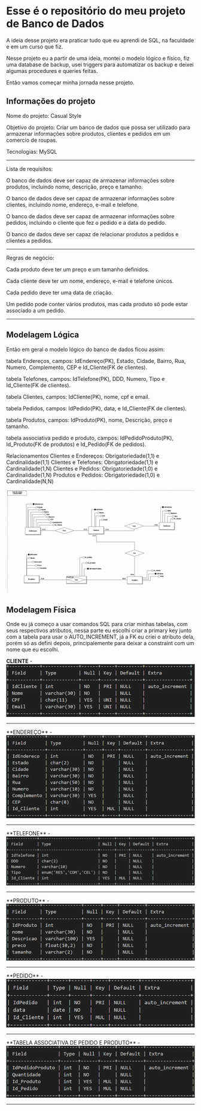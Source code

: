 <h1>Esse é o repositório do meu projeto de Banco de Dados</h1>
A ideia desse projeto era praticar tudo que eu aprendi de SQL, na faculdade e em um curso que fiz.

Nesse projeto eu a partir de uma ideia, montei o modelo lógico e físico, fiz uma database de backup, usei triggers para automatizar os backup e deixei algumas procedures e queries feitas.

Então vamos começar minha jornada nesse projeto.

<h2>Informações do projeto</h2>

Nome do projeto: Casual Style

Objetivo do projeto: Criar um banco de dados que possa ser utilizado para armazenar informações sobre produtos, clientes e pedidos em um comercio de roupas.

Tecnologias: MySQL
<hr/>
Lista de requisitos:

O banco de dados deve ser capaz de armazenar informações sobre produtos, 
incluindo nome, descrição, preço e tamanho.

O banco de dados deve ser capaz de armazenar informações sobre clientes, 
incluindo nome, endereço, e-mail e telefone.

O banco de dados deve ser capaz de armazenar informações sobre pedidos, 
incluindo o cliente que fez o pedido e a data do pedido.

O banco de dados deve ser capaz de relacionar produtos a pedidos e clientes 
a pedidos.
<hr/>
Regras de negócio:

Cada produto deve ter um preço e um tamanho definidos.

Cada cliente deve ter um nome, endereço, e-mail e telefone únicos.

Cada pedido deve ter uma data de criação.

Um pedido pode conter vários produtos, mas cada produto só pode estar 
associado a um pedido.
<hr/>

<h2>Modelagem Lógica</h2>
Então em geral o modelo lógico do banco de dados ficou assim:

tabela Endereços, campos: IdEndereço(PK), Estado, Cidade, Bairro, Rua, Numero, Complemento, CEP e Id_Cliente(FK de clientes).

tabela Telefones, campos: IdTelefone(PK), DDD, Numero, Tipo e Id_Cliente(FK de clientes).

tabela Clientes, campos: IdCliente(PK), nome, cpf e email.

tabela Pedidos, campos: IdPedido(PK), data, e Id_Cliente(FK de clientes).

tabela Produtos, campos: IdProduto(PK), nome, Descrição, preço e tamanho.

tabela associativa pedido e produto, campos: IdPedidoProduto(PK), Id_Produto(FK de produtos) e Id_Pedido(FK de pedidos).

Relacionamentos
Clientes e Endereços: Obrigatoriedade(1,1) e Cardinalidade(1,1)
Clientes e Telefones: Obrigatoriedade(1,1) e Cardinalidade(1,N)
Clientes e Pedidos: Obrigatoriedade(1,0) e Cardinalidade(1,N)
Produtos e Pedidos: Obrigatoriedade(1,0) e Cardinalidade(N,N)

<img src="./Images/Casual-Style modelo logico.png">

<h2>Modelagem Física</h2>
Onde eu já começo a usar comandos SQL para criar minhas tabelas, com seus respectivos atributos, nessa parte eu escolhi criar a primary key junto com a tabela para usar o AUTO_INCREMENT, já a FK eu criei o atributo dela, porém só as defini depois, principalemente para deixar a constraint com um nome que eu escolhi.

**CLIENTE** -
<img src="./Images/Desc_Cliente.png">
<hr>
**ENDEREÇO** -
<img src="./Images/Desc_Endereco.png">
<hr>
**TELEFONE** -
<img src="./Images/Desc_Telefone.png">
<hr>
**PRODUTO** -
<img src="./Images/Desc_Produto.png">
<hr>
**PEDIDO** -
<img src="./Images/Desc_Pedido.png">
<hr>
**TABELA ASSOCIATIVA DE PEDIDO E PRODUTO** -
<img src="./Images/Desc_PedidoProduto.png">
<hr>

